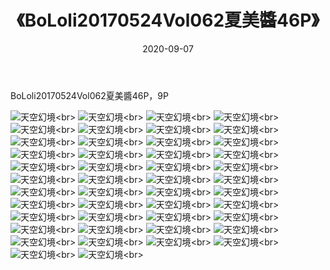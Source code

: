 ﻿---
layout: post
title: 《BoLoli20170524Vol062夏美醬46P》
date: 2020-09-07
img: http://photo.orgx.cf/性感/2020/BoLoli20170524Vol062夏美醬46P/000.jpg
tags: [美女,性感,泳衣]
---

BoLoli20170524Vol062夏美醬46P，9P



![天空幻境](http://photo.orgx.cf/性感/2020/BoLoli20170524Vol062夏美醬46P/001.jpg''天空幻境'')<br>
![天空幻境](http://photo.orgx.cf/性感/2020/BoLoli20170524Vol062夏美醬46P/002.jpg''天空幻境'')<br>
![天空幻境](http://photo.orgx.cf/性感/2020/BoLoli20170524Vol062夏美醬46P/003.jpg''天空幻境'')<br>
![天空幻境](http://photo.orgx.cf/性感/2020/BoLoli20170524Vol062夏美醬46P/004.jpg''天空幻境'')<br>
![天空幻境](http://photo.orgx.cf/性感/2020/BoLoli20170524Vol062夏美醬46P/005.jpg''天空幻境'')<br>
![天空幻境](http://photo.orgx.cf/性感/2020/BoLoli20170524Vol062夏美醬46P/006.jpg''天空幻境'')<br>
![天空幻境](http://photo.orgx.cf/性感/2020/BoLoli20170524Vol062夏美醬46P/007.jpg''天空幻境'')<br>
![天空幻境](http://photo.orgx.cf/性感/2020/BoLoli20170524Vol062夏美醬46P/008.jpg''天空幻境'')<br>
![天空幻境](http://photo.orgx.cf/性感/2020/BoLoli20170524Vol062夏美醬46P/009.jpg''天空幻境'')<br>
![天空幻境](http://photo.orgx.cf/性感/2020/BoLoli20170524Vol062夏美醬46P/010.jpg''天空幻境'')<br>
![天空幻境](http://photo.orgx.cf/性感/2020/BoLoli20170524Vol062夏美醬46P/011.jpg''天空幻境'')<br>
![天空幻境](http://photo.orgx.cf/性感/2020/BoLoli20170524Vol062夏美醬46P/012.jpg''天空幻境'')<br>
![天空幻境](http://photo.orgx.cf/性感/2020/BoLoli20170524Vol062夏美醬46P/013.jpg''天空幻境'')<br>
![天空幻境](http://photo.orgx.cf/性感/2020/BoLoli20170524Vol062夏美醬46P/014.jpg''天空幻境'')<br>
![天空幻境](http://photo.orgx.cf/性感/2020/BoLoli20170524Vol062夏美醬46P/015.jpg''天空幻境'')<br>
![天空幻境](http://photo.orgx.cf/性感/2020/BoLoli20170524Vol062夏美醬46P/016.jpg''天空幻境'')<br>
![天空幻境](http://photo.orgx.cf/性感/2020/BoLoli20170524Vol062夏美醬46P/017.jpg''天空幻境'')<br>
![天空幻境](http://photo.orgx.cf/性感/2020/BoLoli20170524Vol062夏美醬46P/018.jpg''天空幻境'')<br>
![天空幻境](http://photo.orgx.cf/性感/2020/BoLoli20170524Vol062夏美醬46P/019.jpg''天空幻境'')<br>
![天空幻境](http://photo.orgx.cf/性感/2020/BoLoli20170524Vol062夏美醬46P/020.jpg''天空幻境'')<br>
![天空幻境](http://photo.orgx.cf/性感/2020/BoLoli20170524Vol062夏美醬46P/021.jpg''天空幻境'')<br>
![天空幻境](http://photo.orgx.cf/性感/2020/BoLoli20170524Vol062夏美醬46P/022.jpg''天空幻境'')<br>
![天空幻境](http://photo.orgx.cf/性感/2020/BoLoli20170524Vol062夏美醬46P/023.jpg''天空幻境'')<br>
![天空幻境](http://photo.orgx.cf/性感/2020/BoLoli20170524Vol062夏美醬46P/024.jpg''天空幻境'')<br>
![天空幻境](http://photo.orgx.cf/性感/2020/BoLoli20170524Vol062夏美醬46P/025.jpg''天空幻境'')<br>
![天空幻境](http://photo.orgx.cf/性感/2020/BoLoli20170524Vol062夏美醬46P/026.jpg''天空幻境'')<br>
![天空幻境](http://photo.orgx.cf/性感/2020/BoLoli20170524Vol062夏美醬46P/027.jpg''天空幻境'')<br>
![天空幻境](http://photo.orgx.cf/性感/2020/BoLoli20170524Vol062夏美醬46P/028.jpg''天空幻境'')<br>
![天空幻境](http://photo.orgx.cf/性感/2020/BoLoli20170524Vol062夏美醬46P/029.jpg''天空幻境'')<br>
![天空幻境](http://photo.orgx.cf/性感/2020/BoLoli20170524Vol062夏美醬46P/030.jpg''天空幻境'')<br>
![天空幻境](http://photo.orgx.cf/性感/2020/BoLoli20170524Vol062夏美醬46P/031.jpg''天空幻境'')<br>
![天空幻境](http://photo.orgx.cf/性感/2020/BoLoli20170524Vol062夏美醬46P/032.jpg''天空幻境'')<br>
![天空幻境](http://photo.orgx.cf/性感/2020/BoLoli20170524Vol062夏美醬46P/033.jpg''天空幻境'')<br>
![天空幻境](http://photo.orgx.cf/性感/2020/BoLoli20170524Vol062夏美醬46P/034.jpg''天空幻境'')<br>
![天空幻境](http://photo.orgx.cf/性感/2020/BoLoli20170524Vol062夏美醬46P/035.jpg''天空幻境'')<br>
![天空幻境](http://photo.orgx.cf/性感/2020/BoLoli20170524Vol062夏美醬46P/036.jpg''天空幻境'')<br>
![天空幻境](http://photo.orgx.cf/性感/2020/BoLoli20170524Vol062夏美醬46P/037.jpg''天空幻境'')<br>
![天空幻境](http://photo.orgx.cf/性感/2020/BoLoli20170524Vol062夏美醬46P/038.jpg''天空幻境'')<br>
![天空幻境](http://photo.orgx.cf/性感/2020/BoLoli20170524Vol062夏美醬46P/039.jpg''天空幻境'')<br>
![天空幻境](http://photo.orgx.cf/性感/2020/BoLoli20170524Vol062夏美醬46P/040.jpg''天空幻境'')<br>
![天空幻境](http://photo.orgx.cf/性感/2020/BoLoli20170524Vol062夏美醬46P/041.jpg''天空幻境'')<br>
![天空幻境](http://photo.orgx.cf/性感/2020/BoLoli20170524Vol062夏美醬46P/042.jpg''天空幻境'')<br>
![天空幻境](http://photo.orgx.cf/性感/2020/BoLoli20170524Vol062夏美醬46P/043.jpg''天空幻境'')<br>
![天空幻境](http://photo.orgx.cf/性感/2020/BoLoli20170524Vol062夏美醬46P/044.jpg''天空幻境'')<br>
![天空幻境](http://photo.orgx.cf/性感/2020/BoLoli20170524Vol062夏美醬46P/045.jpg''天空幻境'')<br>
![天空幻境](http://photo.orgx.cf/性感/2020/BoLoli20170524Vol062夏美醬46P/046.jpg''天空幻境'')<br>
